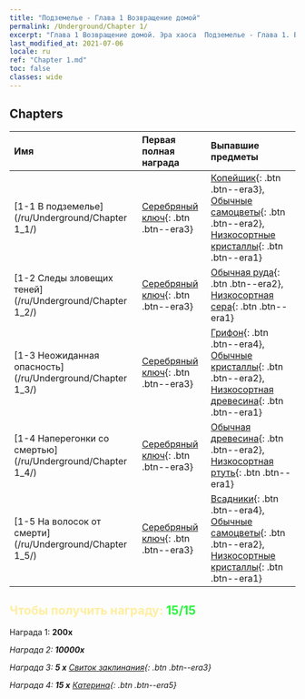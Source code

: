 ```yaml
---
title: "Подземелье - Глава 1 Возвращение домой"
permalink: /Underground/Chapter 1/
excerpt: "Глава 1 Возвращение домой. Эра хаоса  Подземелье - Глава 1. Возвращение домой"
last_modified_at: 2021-07-06
locale: ru
ref: "Chapter 1.md"
toc: false
classes: wide
---
```


## Chapters

  | Имя |  Первая полная награда | Выпавшие предметы |
  |:------------|:------------|:------------| 
  | [1-1 В подземелье](/ru/Underground/Chapter 1_1/) | [Серебряный ключ](/ItemsRU/con_693/){: .btn .btn--era3} | [Копейщик](/ItemsRU/unt_190/){: .btn .btn--era3}, [Обычные самоцветы](/ItemsRU/mat_10/){: .btn .btn--era2}, [Низкосортные кристаллы](/ItemsRU/mat_5/){: .btn .btn--era1} |
  | [1-2 Следы зловещих теней](/ru/Underground/Chapter 1_2/) | [Серебряный ключ](/ItemsRU/con_693/){: .btn .btn--era3} | [Обычная руда](/ItemsRU/mat_6/){: .btn .btn--era2}, [Низкосортная сера](/ItemsRU/mat_3/){: .btn .btn--era1} |
  | [1-3 Неожиданная опасность](/ru/Underground/Chapter 1_3/) | [Серебряный ключ](/ItemsRU/con_693/){: .btn .btn--era3} | [Грифон](/ItemsRU/unt_192/){: .btn .btn--era4}, [Обычные кристаллы](/ItemsRU/mat_11/){: .btn .btn--era2}, [Низкосортная древесина](/ItemsRU/mat_1/){: .btn .btn--era1} |
  | [1-4 Наперегонки со смертью](/ru/Underground/Chapter 1_4/) | [Серебряный ключ](/ItemsRU/con_693/){: .btn .btn--era3} | [Обычная древесина](/ItemsRU/mat_7/){: .btn .btn--era2}, [Низкосортная ртуть](/ItemsRU/mat_2/){: .btn .btn--era1} |
  | [1-5 На волосок от смерти](/ru/Underground/Chapter 1_5/) | [Серебряный ключ](/ItemsRU/con_693/){: .btn .btn--era3} | [Всадники](/ItemsRU/unt_195/){: .btn .btn--era4}, [Обычные самоцветы](/ItemsRU/mat_10/){: .btn .btn--era2}, [Низкосортные кристаллы](/ItemsRU/mat_5/){: .btn .btn--era1} |


## <span style="color: #ffeea0">Чтобы получить награду: </span><span style="color: #27f73a">15/15</span>

 Награда 1:  **200x** <i class="fas fa-gem"/>

 Награда 2:  **10000x** <i class="fas fa-coins"/>

 Награда 3: **5 x** [Свиток заклинания](/ItemsRU/con_694/){: .btn .btn--era3}

 Награда 4: **15 x** [Катерина](/ItemsRU/her_361/){: .btn .btn--era5}

